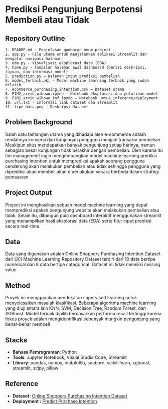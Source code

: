# Prediksi Pengunjung Berpotensi Membeli atau Tidak

## Repository Outline
```
1. README.md - Penjelasan gambaran umum project
2. app.py - File utama untuk menjalankan aplikasi Streamlit dan mengatur navigasi halaman
3. eda.py - Visualisasi eksplorasi data (EDA)
4. home.py - Tampilan halaman awal dashboard (berisi deskripsi, tujuan, dan informasi model)
5. prediction.py – Halaman input prediksi pembelian
6. model_terbaik.pkl – Model machine learning terbaik yang sudah dilatih
7. ecommerce_purchasing_intention.csv – Dataset utama
8. P1M2_arvin_wibowo.ipynb – Notebook eksplorasi dan pelatihan model
9. P1M2_arvin_wibowo_inf.ipynb – Notebook untuk inference/deployment
10. url.txt - Informasi link dataset dan streamlit
11. tipe_data.png – Deskripsi dataset

```

## Problem Background
Salah satu tantangan utama yang dihadapi oleh e-commerce adalah rendahnya konversi dari kunjungan pengguna menjadi transaksi pembelian. Meskipun situs mendapatkan banyak pengunjung setiap harinya, namun sebagian besar kunjungan tidak berakhir dengan pembelian. Oleh karena itu tim management ingin mengembangkan model machine learning prediksi purchasing intention untuk memprediksi apakah seorang pengguna cenderung akan melakukan pembelian atau tidak sehingga pengguna yang diprediksi akan membeli akan diperlakukan secara berbeda dalam strategi pemasaran

## Project Output
Project ini menghasilkan sebuah model machine learning yang dapat memprediksi apakah pengunjung website akan melakukan pembelian atau tidak. Selain itu, dibangun pula dashboard interaktif menggunakan streamlit yang menampilkan hasil eksplorasi data (EDA) serta fitur input prediksi secara real-time.

## Data
Data yang digunakan adalah Online Shoppers Purchasing Intention Dataset dari UCI Machine Learning Repository Dataset terdiri dari 10 data bertipe numerical dan 8 data bertipe categorical. Dataset ini tidak memiliki missing value

## Method
Proyek ini menggunakan pendekatan supervised learning untuk menyelesaikan masalah klasifikasi. Beberapa algoritma machine learning yang diuji antara lain KNN, SVM, Decision Tree, Random Forest, dan XGBoost. Model terbaik dipilih berdasarkan performa recall tertinggi karena fokus proyek adalah mengidentifikasi sebanyak mungkin pengunjung yang benar-benar membeli

## Stacks
- **Bahasa Pemrograman**: Python
- **Tools**: Jupyter Notebook, Visual Studio Code, Streamlit
- **Library**: pandas, numpy, matplotlib, seaborn, scikit-learn, xgboost, streamlit, scipy, pillow



## Reference
- **Dataset:** [Online Shoppers Purchasing Intention Dataset](https://archive.ics.uci.edu/dataset/468/online+shoppers+purchasing+intention+dataset)  
- **Deployment :** [Predict Purchase Intention](https://predict-purchase-intention.streamlit.app/)
